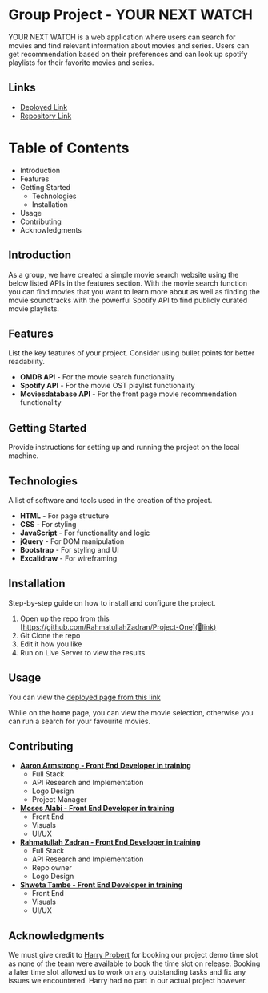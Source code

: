 # Group Project - YOUR NEXT WATCH
YOUR NEXT WATCH is a web application where users can search for movies and find relevant information about movies and series. Users can get recommendation based on their preferences and can look up spotify playlists for their favorite movies and series.

## Links
- [Deployed Link](https://rahmatullahzadran.github.io/Project-One/)
- [Repository Link](https://github.com/RahmatullahZadran/Project-One)

# Table of Contents
* Introduction
* Features
* Getting Started
    * Technologies
    * Installation
* Usage
* Contributing
* Acknowledgments

## Introduction
As a group, we have created a simple movie search website using the below listed APIs in the features section. With the movie search function you can find movies that you want to learn more about as well as finding the movie soundtracks with the powerful Spotify API to find publicly curated movie playlists.

## Features
List the key features of your project. Consider using bullet points for better readability.

* **OMDB API** - For the movie search functionality
* **Spotify API** - For the movie OST playlist functionality
* **Moviesdatabase API** - For the front page movie recommendation functionality

## Getting Started
Provide instructions for setting up and running the project on the local machine.

## Technologies
A list of software and tools used in the creation of the project.

- **HTML** - For page structure
- **CSS** - For styling
- **JavaScript** - For functionality and logic
- **jQuery** - For DOM manipulation
- **Bootstrap** - For styling and UI
- **Excalidraw** - For wireframing

## Installation
Step-by-step guide on how to install and configure the project.

1. Open up the repo from this [https://github.com/RahmatullahZadran/Project-One](🔗link) 
2. Git Clone the repo
3. Edit it how you like
4. Run on Live Server to view the results

## Usage

You can view the [deployed page from this link](https://rahmatullahzadran.github.io/Project-One/)

While on the home page, you can view the movie selection, otherwise you can run a search  for your favourite movies.

## Contributing
* [**Aaron Armstrong - Front End Developer in training**](https://github.com/aaron1490)
    * Full Stack
    * API Research and Implementation
    * Logo Design
    * Project Manager
* [**Moses Alabi - Front End Developer in training**](https://github.com/mosesalabi21)
    * Front End
    * Visuals
    * UI/UX
* [**Rahmatullah Zadran - Front End Developer in training**](https://github.com/RahmatullahZadran)
    * Full Stack
    * API Research and Implementation
    * Repo owner
    * Logo Design
* [**Shweta Tambe - Front End Developer in training**](https://github.com/ShwetaTambe060217)
    * Front End
    * Visuals
    * UI/UX

## Acknowledgments
We must give credit to [Harry Probert](https://github.com/hpro97) for booking our project demo time slot as none of the team were available to book the time slot on release. Booking a later time slot allowed us to work on any outstanding tasks and fix any issues we encountered. Harry had no part in our actual project however.